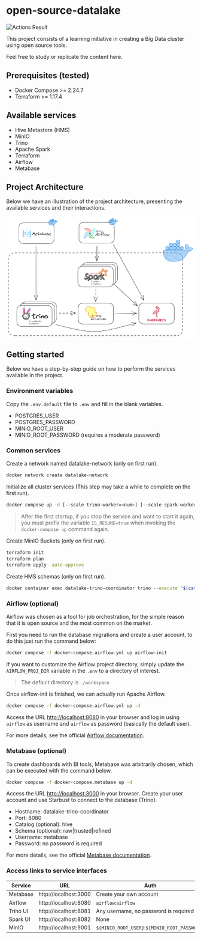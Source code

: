 # open-source-datalake
![Actions Result](https://github.com/lrmendess/open-source-datalake/actions/workflows/default-actions.yml/badge.svg)

This project consists of a learning initiative in creating a Big Data cluster using open source tools.

Feel free to study or replicate the content here.

## Prerequisites (tested)
- Docker Compose >= 2.24.7
- Terraform >= 1.17.4

## Available services
- Hive Metastore (HMS)
- MinIO
- Trino
- Apache Spark
- Terraform
- Airflow
- Metabase

## Project Architecture
Below we have an illustration of the project architecture, presenting the available services and their interactions.

![Architecture](assets/diagram.png)

## Getting started
Below we have a step-by-step guide on how to perform the services available in the project.

### Environment variables
Copy the `.env.default` file to `.env` and fill in the blank variables.
- POSTGRES_USER
- POSTGRES_PASSWORD
- MINIO_ROOT_USER
- MINIO_ROOT_PASSWORD (requires a moderate password)

### Common services
Create a network named datalake-network (only on first run).

```bash
docker network create datalake-network
```

Initialize all cluster services (This step may take a while to complete on the first run).

``` bash
docker compose up -d [--scale trino-worker=<num>] [--scale spark-worker=<num>]
```

> After the first startup, if you stop the service and want to start it again, you must prefix the variable `IS_RESUME=true` when invoking the `docker-compose up` command again.

Create MinIO Buckets (only on first run).

``` bash
terraform init
terraform plan
terraform apply -auto-approve
```

Create HMS schemas (only on first run).
``` bash
docker container exec datalake-trino-coordinator trino --execute "$(cat trino/schemas.sql)"
```

### Airflow (optional)
Airflow was chosen as a tool for job orchestration, for the simple reason that it is open source and the most common on the market.

First you need to run the database migrations and create a user account, to do this just run the command below:

``` bash
docker compose -f docker-compose.airflow.yml up airflow-init
```

If you want to customize the Airflow project directory, simply update the `AIRFLOW_PROJ_DIR` variable in the `.env` to a directory of interest.

> The default directory is `./workspace`

Once airflow-init is finished, we can actually run Apache Airflow.

``` bash
docker compose -f docker-compose.airflow.yml up -d
```

Access the URL [http://localhost:8080](http://localhost:8080) in your browser and log in using `airflow` as username and `airflow` as password (basically the default user).

For more details, see the official [Airflow documentation](https://airflow.apache.org/docs/apache-airflow/stable/howto/docker-compose/index.html).

### Metabase (optional)
To create dashboards with BI tools, Metabase was arbitrarily chosen, which can be executed with the command below.

```bash
docker compose -f docker-compose.metabase up -d
```

Access the URL [http://localhost:3000](http://localhost:3000) in your browser. Create your user account and use Starbust to connect to the database (Trino).
- Hostname: datalake-trino-coordinator
- Port: 8080
- Catalog (optional): hive
- Schema (optional): raw|trusted|refined
- Username: metabase
- Password: no password is required

For more details, see the official [Metabase documentation](https://www.metabase.com/docs/latest/).

### Access links to service interfaces
|Service|URL|Auth|
|---|---|---|
|Metabase|http://localhost:3000|Create your own account|
|Airflow|http://localhost:8080|`airflow`:`airflow`|
|Trino UI|http://localhost:8081|Any username, no password is required|
|Spark UI|http://localhost:8082|None|
|MinIO|http://localhost:9001|`${MINIO_ROOT_USER}`:`${MINIO_ROOT_PASSWORD}`|
